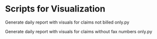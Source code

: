 # Scripts for Visualization
Generate daily report with visuals for claims not billed only.py

Generate daily report with visuals for claims without fax numbers only.py

